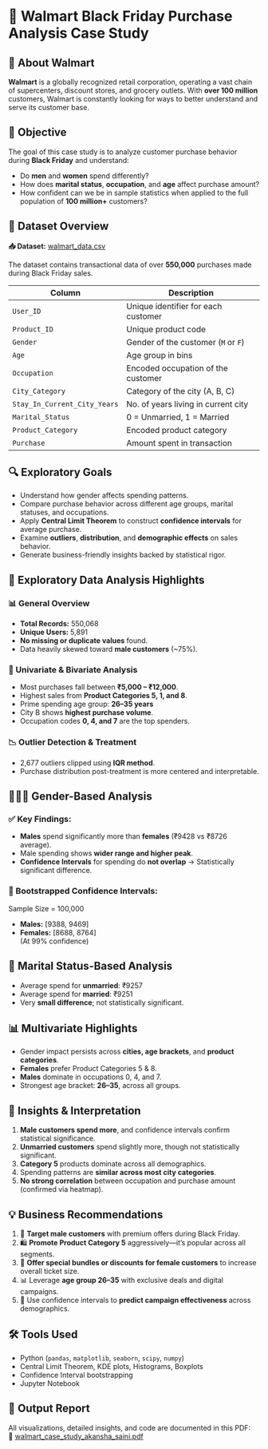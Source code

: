 # 🛒 Walmart Black Friday Purchase Analysis Case Study

## 🏢 About Walmart
**Walmart** is a globally recognized retail corporation, operating a vast chain of supercenters, discount stores, and grocery outlets. With **over 100 million** customers, Walmart is constantly looking for ways to better understand and serve its customer base.

## 🎯 Objective

The goal of this case study is to analyze customer purchase behavior during **Black Friday** and understand:
- Do **men** and **women** spend differently?
- How does **marital status**, **occupation**, and **age** affect purchase amount?
- How confident can we be in sample statistics when applied to the full population of **100 million+** customers?

## 📁 Dataset Overview

**📥 Dataset:** [walmart_data.csv](https://github.com/AkanshaSaini761/Walmart_Confidence_Interval_and_CLT_Case_Study/blob/main/walmart_data.csv) 

The dataset contains transactional data of over **550,000** purchases made during Black Friday sales.

| Column                    | Description                                       |
|---------------------------|---------------------------------------------------|
| `User_ID`                 | Unique identifier for each customer               |
| `Product_ID`              | Unique product code                               |
| `Gender`                  | Gender of the customer (`M` or `F`)               |
| `Age`                     | Age group in bins                                 |
| `Occupation`              | Encoded occupation of the customer                |
| `City_Category`           | Category of the city (A, B, C)                    |
| `Stay_In_Current_City_Years` | No. of years living in current city         |
| `Marital_Status`          | 0 = Unmarried, 1 = Married                        |
| `Product_Category`        | Encoded product category                          |
| `Purchase`                | Amount spent in transaction                       |

## 🔍 Exploratory Goals 

- Understand how gender affects spending patterns.
- Compare purchase behavior across different age groups, marital statuses, and occupations.
- Apply **Central Limit Theorem** to construct **confidence intervals** for average purchase.
- Examine **outliers**, **distribution**, and **demographic effects** on sales behavior.
- Generate business-friendly insights backed by statistical rigor.

## 🧪 Exploratory Data Analysis Highlights

### 📊 General Overview
- **Total Records:** 550,068
- **Unique Users:** 5,891
- **No missing or duplicate values** found.
- Data heavily skewed toward **male customers** (~75%).

### 🔢 Univariate & Bivariate Analysis
- Most purchases fall between **₹5,000 – ₹12,000**.
- Highest sales from **Product Categories 5, 1, and 8**.
- Prime spending age group: **26–35 years**
- City B shows **highest purchase volume**.
- Occupation codes **0, 4, and 7** are the top spenders.

### 📉 Outlier Detection & Treatment
- 2,677 outliers clipped using **IQR method**.
- Purchase distribution post-treatment is more centered and interpretable.


## 👨‍👩‍👧 Gender-Based Analysis

### ✅ Key Findings:
- **Males** spend significantly more than **females** (₹9428 vs ₹8726 average).
- Male spending shows **wider range and higher peak**.
- **Confidence Intervals** for spending do **not overlap** → Statistically significant difference.

### 🧪 Bootstrapped Confidence Intervals:
Sample Size = 100,000  
- **Males:** [9388, 9469]  
- **Females:** [8688, 8764]  
(At 99% confidence)


## 💍 Marital Status-Based Analysis

- Average spend for **unmarried**: ₹9257  
- Average spend for **married**: ₹9251  
- Very **small difference**; not statistically significant.

## 📊 Multivariate Highlights

- Gender impact persists across **cities, age brackets**, and **product categories**.
- **Females** prefer Product Categories 5 & 8.
- **Males** dominate in occupations 0, 4, and 7.
- Strongest age bracket: **26–35**, across all groups.


## 🧠 Insights & Interpretation

1. **Male customers spend more**, and confidence intervals confirm statistical significance.
2. **Unmarried customers** spend slightly more, though not statistically significant.
3. **Category 5** products dominate across all demographics.
4. Spending patterns are **similar across most city categories**.
5. **No strong correlation** between occupation and purchase amount (confirmed via heatmap).


## 💡 Business Recommendations

1. 🎯 **Target male customers** with premium offers during Black Friday.
2. 🛍️ **Promote Product Category 5** aggressively—it’s popular across all segments.
3. 💬 **Offer special bundles or discounts for female customers** to increase overall ticket size.
4. 📊 Leverage **age group 26–35** with exclusive deals and digital campaigns.
5. 🎁 Use confidence intervals to **predict campaign effectiveness** across demographics.

## 🛠️ Tools Used

- Python (`pandas`, `matplotlib`, `seaborn`, `scipy`, `numpy`)
- Central Limit Theorem, KDE plots, Histograms, Boxplots
- Confidence Interval bootstrapping
- Jupyter Notebook

## 📄 Output Report

All visualizations, detailed insights, and code are documented in this PDF:  
📎 [walmart_case_study_akansha_saini.pdf](https://github.com/AkanshaSaini761/Walmart_Confidence_Interval_and_CLT_Case_Study/blob/main/walmart_case_study_akansha_saini.pdf)
